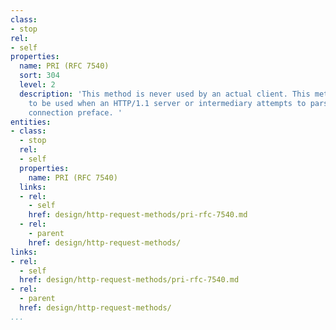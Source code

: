 ```yaml
---
class:
- stop
rel:
- self
properties:
  name: PRI (RFC 7540)
  sort: 304
  level: 2
  description: 'This method is never used by an actual client. This method will appear
    to be used when an HTTP/1.1 server or intermediary attempts to parse an HTTP/2
    connection preface. '
entities:
- class:
  - stop
  rel:
  - self
  properties:
    name: PRI (RFC 7540)
  links:
  - rel:
    - self
    href: design/http-request-methods/pri-rfc-7540.md
  - rel:
    - parent
    href: design/http-request-methods/
links:
- rel:
  - self
  href: design/http-request-methods/pri-rfc-7540.md
- rel:
  - parent
  href: design/http-request-methods/
...
```

